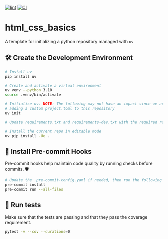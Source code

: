 [![lint](https://github.com/ngupta23/html_css_basics/actions/workflows/lint.yaml/badge.svg)](https://github.com/ngupta23/html_css_basics/actions/workflows/lint.yaml)
[![CI](https://github.com/ngupta23/html_css_basics/actions/workflows/ci.yaml/badge.svg)](https://github.com/ngupta23/html_css_basics/actions/workflows/ci.yaml)

# html_css_basics
A template for initializing a python repository managed with `uv`

## 🛠️ Create the Development Environment

```bash
# Install uv
pip install uv

# Create and activate a virtual environment
uv venv --python 3.10
source .venv/bin/activate

# Initialize uv. NOTE: The following may not have an impact since we are already
# adding a custom project.toml to this repository
uv init

# Update requirements.txt and requirements-dev.txt with the required repos

# Install the current repo in editable mode
uv pip install -Ue .
```

## 🔧 Install Pre-commit Hooks

Pre-commit hooks help maintain code quality by running checks before commits. 🛡️

```bash
# Update the .pre-commit-config.yaml if needed, then run the following commands
pre-commit install
pre-commit run --all-files
```

## 🏃 Run tests

Make sure that the tests are passing and that they pass the coverage requirement.
```bash
pytest -v --cov --durations=0
```